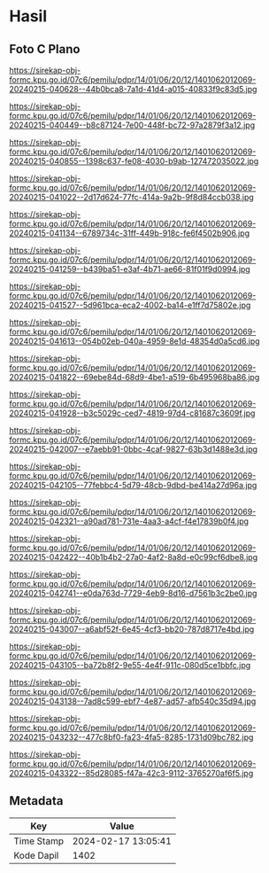 # Hasil

## Foto C Plano

https://sirekap-obj-formc.kpu.go.id/07c6/pemilu/pdpr/14/01/06/20/12/1401062012069-20240215-040628--44b0bca8-7a1d-41d4-a015-40833f9c83d5.jpg

https://sirekap-obj-formc.kpu.go.id/07c6/pemilu/pdpr/14/01/06/20/12/1401062012069-20240215-040449--b8c87124-7e00-448f-bc72-97a2879f3a12.jpg

https://sirekap-obj-formc.kpu.go.id/07c6/pemilu/pdpr/14/01/06/20/12/1401062012069-20240215-040855--1398c637-fe08-4030-b9ab-127472035022.jpg

https://sirekap-obj-formc.kpu.go.id/07c6/pemilu/pdpr/14/01/06/20/12/1401062012069-20240215-041022--2d17d624-77fc-414a-9a2b-9f8d84ccb038.jpg

https://sirekap-obj-formc.kpu.go.id/07c6/pemilu/pdpr/14/01/06/20/12/1401062012069-20240215-041134--6789734c-31ff-449b-918c-fe6f4502b906.jpg

https://sirekap-obj-formc.kpu.go.id/07c6/pemilu/pdpr/14/01/06/20/12/1401062012069-20240215-041259--b439ba51-e3af-4b71-ae66-81f01f9d0994.jpg

https://sirekap-obj-formc.kpu.go.id/07c6/pemilu/pdpr/14/01/06/20/12/1401062012069-20240215-041527--5d961bca-eca2-4002-ba14-e1ff7d75802e.jpg

https://sirekap-obj-formc.kpu.go.id/07c6/pemilu/pdpr/14/01/06/20/12/1401062012069-20240215-041613--054b02eb-040a-4959-8e1d-48354d0a5cd6.jpg

https://sirekap-obj-formc.kpu.go.id/07c6/pemilu/pdpr/14/01/06/20/12/1401062012069-20240215-041822--69ebe84d-68d9-4be1-a519-6b495968ba86.jpg

https://sirekap-obj-formc.kpu.go.id/07c6/pemilu/pdpr/14/01/06/20/12/1401062012069-20240215-041928--b3c5029c-ced7-4819-97d4-c81687c3609f.jpg

https://sirekap-obj-formc.kpu.go.id/07c6/pemilu/pdpr/14/01/06/20/12/1401062012069-20240215-042007--e7aebb91-0bbc-4caf-9827-63b3d1488e3d.jpg

https://sirekap-obj-formc.kpu.go.id/07c6/pemilu/pdpr/14/01/06/20/12/1401062012069-20240215-042105--77febbc4-5d79-48cb-9dbd-be414a27d96a.jpg

https://sirekap-obj-formc.kpu.go.id/07c6/pemilu/pdpr/14/01/06/20/12/1401062012069-20240215-042321--a90ad781-731e-4aa3-a4cf-f4e17839b0f4.jpg

https://sirekap-obj-formc.kpu.go.id/07c6/pemilu/pdpr/14/01/06/20/12/1401062012069-20240215-042422--40b1b4b2-27a0-4af2-8a8d-e0c99cf6dbe8.jpg

https://sirekap-obj-formc.kpu.go.id/07c6/pemilu/pdpr/14/01/06/20/12/1401062012069-20240215-042741--e0da763d-7729-4eb9-8d16-d7561b3c2be0.jpg

https://sirekap-obj-formc.kpu.go.id/07c6/pemilu/pdpr/14/01/06/20/12/1401062012069-20240215-043007--a6abf52f-6e45-4cf3-bb20-787d8717e4bd.jpg

https://sirekap-obj-formc.kpu.go.id/07c6/pemilu/pdpr/14/01/06/20/12/1401062012069-20240215-043105--ba72b8f2-9e55-4e4f-911c-080d5ce1bbfc.jpg

https://sirekap-obj-formc.kpu.go.id/07c6/pemilu/pdpr/14/01/06/20/12/1401062012069-20240215-043138--7ad8c599-ebf7-4e87-ad57-afb540c35d94.jpg

https://sirekap-obj-formc.kpu.go.id/07c6/pemilu/pdpr/14/01/06/20/12/1401062012069-20240215-043232--477c8bf0-fa23-4fa5-8285-1731d09bc782.jpg

https://sirekap-obj-formc.kpu.go.id/07c6/pemilu/pdpr/14/01/06/20/12/1401062012069-20240215-043322--85d28085-f47a-42c3-9112-3765270af6f5.jpg


## Metadata

| Key        | Value               |
| ---------- | ------------------- |
| Time Stamp | 2024-02-17 13:05:41 |
| Kode Dapil | 1402                |



